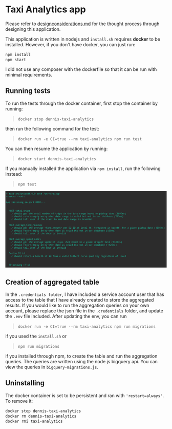 # Taxi Analytics app
Please refer to [designconsiderations.md](designconsiderations.md) for the thought process through designing this application.

This application is written in nodejs and `install.sh` requires **docker** to be installed. However, if you don't have docker, you can just run:

```
npm install
npm start
```

I did not use any composer with the dockerfile so that it can be run with minimal requirements.

## Running tests
To run the tests through the docker container, first stop the container by running:

>`docker stop dennis-taxi-analytics`

then run the following command for the test:

>`docker run -e CI=true --rm taxi-analytics npm run test`

You can then resume the application by running:

>`docker start dennis-taxi-analytics`

If you manually installed the application via `npm install`, run the following instead:

>`npm test`

![mocha results](./screenshots/npm_test_example.png)

## Creation of aggregated table
In the `.credentials folder`, I have included a service account user that has access to the table that I have already created to store the aggregated results. If you would like to run the aggregation queries on your own account, please replace the json file in the `.credentials` folder, and update the `.env` file included.
After updating the env, you can run

>`docker run -e CI=true --rm taxi-analytics npm run migrations`

if you used the `install.sh` or

>`npm run migrations`

if you installed through npm, to create the table and run the aggregation queries. The queries are written using the node.js bigquery api. You can view the queries in `bigquery-migrations.js`.

## Uninstalling
The docker container is set to be persistent and ran with `'restart=always'`. To remove it:

```
docker stop dennis-taxi-analytics
docker rm dennis-taxi-analytics
docker rmi taxi-analytics
```